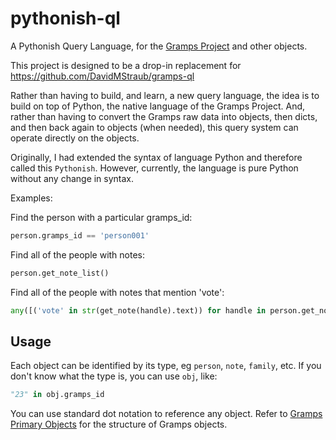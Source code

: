 # pythonish-ql

A Pythonish Query Language, for the [Gramps Project](https://gramps-project.org/) and other objects.

This project is designed to be a drop-in replacement for https://github.com/DavidMStraub/gramps-ql

Rather than having to build, and learn, a new query language, the idea
is to build on top of Python, the native language of the Gramps Project.
And, rather than having to convert the Gramps raw data into objects, then dicts, and
then back again to objects (when needed), this query system can operate directly
on the objects.

Originally, I had extended the syntax of language Python and therefore called this
`Pythonish`. However, currently, the language is pure Python without any change in
syntax.

Examples:

Find the person with a particular gramps_id:

```python
person.gramps_id == 'person001'
```

Find all of the people with notes:

```python
person.get_note_list()
```
Find all of the people with notes that mention 'vote':

```python
any([('vote' in str(get_note(handle).text)) for handle in person.get_note_list()])
```

## Usage

Each object can be identified by its type, eg `person`, `note`, `family`, etc. If you don't know
what the type is, you can use `obj`, like:

```python
"23" in obj.gramps_id
```
You can use standard dot notation to reference any object. Refer to [Gramps Primary Objects](https://www.gramps-project.org/wiki/index.php/Using_database_API#Primary_Objects) for the structure of Gramps objects.
